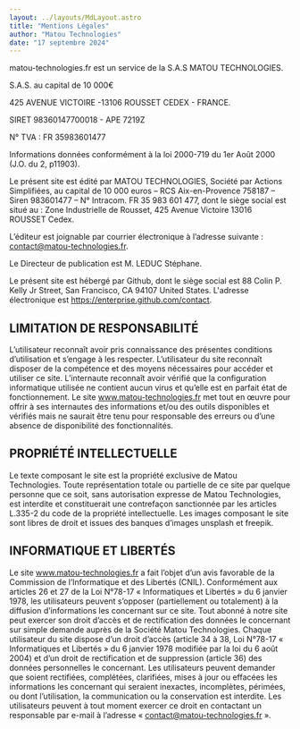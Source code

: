 ```yaml
---
layout: ../layouts/MdLayout.astro
title: "Mentions Légales"
author: "Matou Technologies"
date: "17 septembre 2024"
---
```


matou-technologies.fr est un service de la S.A.S MATOU TECHNOLOGIES.

S.A.S. au capital de 10 000€

425 AVENUE VICTOIRE -13106 ROUSSET CEDEX - FRANCE.

SIRET 98360147700018 - APE 7219Z

N° TVA : FR 35983601477

Informations données conformément à la loi 2000-719 du 1er Août 2000 (J.O. du 2, p11903).

Le présent site est édité par MATOU TECHNOLOGIES, Société par Actions Simplifiées, au capital de 10 000 euros – RCS Aix-en-Provence 758187 – Siren 983601477 – N° Intracom. FR 35 983 601 477, dont le siège social est situé au : Zone Industrielle de Rousset, 425 Avenue Victoire 13016 ROUSSET Cedex.

L’éditeur est joignable par courrier électronique à l’adresse suivante : contact@matou-technologies.fr.

Le Directeur de publication est M. LEDUC Stéphane.

Le présent site est hébergé par Github, dont le siège social est 88 Colin P. Kelly Jr Street, San Francisco, CA 94107 United States.
L'adresse électronique est https://enterprise.github.com/contact.

## LIMITATION DE RESPONSABILITÉ

L’utilisateur reconnaît avoir pris connaissance des présentes conditions d’utilisation et s’engage à les respecter. L’utilisateur du site reconnaît disposer de la compétence et des moyens nécessaires pour accéder et utiliser ce site. L’internaute reconnaît avoir vérifié que la configuration informatique utilisée ne contient aucun virus et qu’elle est en parfait état de fonctionnement. Le site www.matou-technologies.fr met tout en œuvre pour offrir à ses internautes des informations et/ou des outils disponibles et vérifiés mais ne saurait être tenu pour responsable des erreurs ou d’une absence de disponibilité des fonctionnalités.

## PROPRIÉTÉ INTELLECTUELLE

Le texte composant le site est la propriété exclusive de Matou Technologies. Toute représentation totale ou partielle de ce site par quelque personne que ce soit, sans autorisation expresse de Matou Technologies, est interdite et constituerait une contrefaçon sanctionnée par les articles L.335-2 du code de la propriété intellectuelle. Les images composant le site sont libres de droit et issues des banques d’images unsplash et freepik.

## INFORMATIQUE ET LIBERTÉS

Le site www.matou-technologies.fr a fait l’objet d’un avis favorable de la Commission de l’Informatique et des Libertés (CNIL). Conformément aux articles 26 et 27 de la Loi N°78-17 « Informatiques et Libertés » du 6 janvier 1978, les utilisateurs peuvent s’opposer (partiellement ou totalement) à la diffusion d’informations les concernant sur ce site. Tout abonné à notre site peut exercer son droit d’accès et de rectification des données le concernant sur simple demande auprès de la Société Matou Technologies. Chaque utilisateur du site dispose d’un droit d’accès (article 34 à 38, Loi N°78-17 « Informatiques et Libertés » du 6 janvier 1978 modifiée par la loi du 6 août 2004) et d’un droit de rectification et de suppression (article 36) des données personnelles le concernant. Les utilisateurs peuvent demander que soient rectifiées, complétées, clarifiées, mises à jour ou effacées les informations les concernant qui seraient inexactes, incomplètes, périmées, ou dont l’utilisation, la communication ou la conservation est interdite. Les utilisateurs peuvent à tout moment exercer ce droit en contactant un responsable par e-mail à l’adresse « contact@matou-technologies.fr ».
